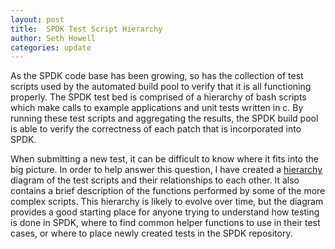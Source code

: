 ```yaml
---
layout: post
title:  SPDK Test Script Hierarchy
author: Seth Howell
categories: update
---
```


As the SPDK code base has been growing, so has the collection of test scripts
used by the automated build pool to verify that it is all functioning properly.
The SPDK test bed is comprised of a hierarchy of bash scripts which make calls
to example applications and unit tests written in c. By running these test scripts
and aggregating the results, the SPDK build pool is able to verify the correctness
of each patch that is incorporated into SPDK.

When submitting a new test, it can be difficult to know where it fits into the
big picture. In order to help answer this question, I have created a [hierarchy](../../../../../doc/test_hierarchy.pdf) diagram
of the test scripts and their relationships to each other. It also contains a brief
description of the functions performed by some of the more complex scripts.
This hierarchy is likely to evolve over time, but the diagram provides a good
starting place for anyone trying to understand how testing is done in SPDK, where
to find common helper functions to use in their test cases, or where to place
newly created tests in the SPDK repository.
